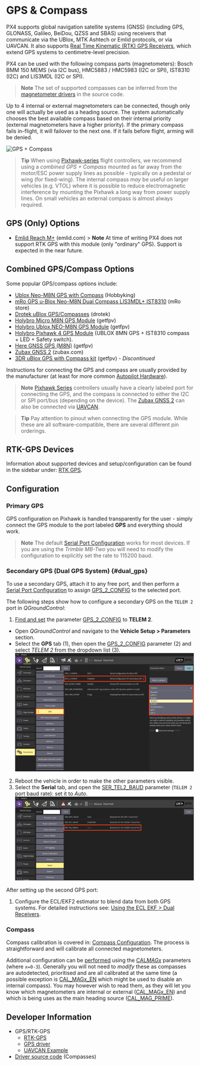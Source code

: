 # GPS & Compass

PX4 supports global navigation satellite systems (GNSS) (including GPS, GLONASS, Galileo, BeiDou, QZSS and SBAS) using receivers that communicate via the UBlox, MTK Ashtech or Emlid protocols, or via UAVCAN. It also supports [Real Time Kinematic (RTK) GPS Receivers](../gps_compass/rtk_gps.md), which extend GPS systems to centimetre-level precision.

PX4 can be used with the following compass parts (magnetometers): Bosch BMM 150 MEMS (via I2C bus), HMC5883 / HMC5983 (I2C or SPI), IST8310 (I2C) and LIS3MDL (I2C or SPI).

> **Note** The set of supported compasses can be inferred from the [magnetometer drivers](https://github.com/PX4/Firmware/tree/master/src/drivers/magnetometer) in the source code.

Up to 4 internal or external magnetometers can be connected, though only one will actually be used as a heading source. The system automatically chooses the best available compass based on their internal priority (external magnetometers have a higher priority). If the primary compass fails in-flight, it will failover to the next one. If it fails before flight, arming will be denied.

![GPS + Compass](../../images/gps_compass.jpg)

> **Tip** When using [Pixhawk-series](../flight_controller/pixhawk_series.md) flight controllers, we recommend using a *combined GPS + Compass* mounted as far away from the motor/ESC power supply lines as possible - typically on a pedestal or wing (for fixed-wing). The internal compass *may* be useful on larger vehicles (e.g. VTOL) where it is possible to reduce electromagnetic interference by mounting the Pixhawk a long way from power supply lines. On small vehicles an external compass is almost always required.

## GPS (Only) Options

- [Emlid Reach M+](https://emlid.com/reach/) (emlid.com) > **Note** At time of writing PX4 does not support RTK GPS with this module (only "ordinary" GPS). Support is expected in the near future.

## Combined GPS/Compass Options

Some popular GPS/compass options include:

- [Ublox Neo-M8N GPS with Compass](https://hobbyking.com/en_us/ublox-neo-m8n-gps-with-compass.html?gclid=Cj0KCQjwqM3VBRCwARIsAKcekb3ojv1ZhLz1-GuvCsUuGT8ZZuw8meMIV_I6pgUCj6DJRzHBY9OApekaAgI5EALw_wcB&gclsrc=aw.ds&___store=en_us) (Hobbyking)
- [mRo GPS u-Blox Neo-M8N Dual Compass LIS3MDL+ IST8310](https://store.mrobotics.io/ProductDetails.asp?ProductCode=mro-gps003-mr) (mRo store)
- [Drotek uBlox GPS/Compasses](https://drotek.com/shop/en/184-u-blox) (drotek)
- [Holybro Micro M8N GPS Module](https://www.getfpv.com/holybro-micro-m8n-gps-module.html) (getfpv)
- [Holybro Ublox NEO-M8N GPS Module](https://www.getfpv.com/holybro-ublox-neo-m8n-gps-module.html) (getfpv)
- [Holybro Pixhawk 4 GPS Module](https://shop.holybro.com/pixhawk-4-gps-module_p1094.html) (UBLOX 8MN GPS + IST8310 compass + LED + Safety switch).
- [Here GNSS GPS (M8N)](https://www.getfpv.com/here-gnss-gps-m8n.html) (getfpv) 
- [Zubax GNSS 2](https://zubax.com/products/gnss_2) (zubax.com)
- [3DR uBlox GPS with Compass kit](https://www.getfpv.com/3dr-ublox-gps-with-compass-kit.html) (getfpv) - *Discontinued*

Instructions for connecting the GPS and compass are usually provided by the manufacturer (at least for more common [Autopilot Hardware](../flight_controller/README.md)).

> **Note** [Pixhawk Series](../flight_controller/pixhawk_series.md) controllers usually have a clearly labeled port for connecting the GPS, and the compass is connected to either the I2C or SPI port/bus (depending on the device). The [Zubax GNSS 2](https://zubax.com/products/gnss_2) can also be connected via [UAVCAN](https://dev.px4.io/en/uavcan/).

<span></span>

> **Tip** Pay attention to pinout when connecting the GPS module. While these are all software-compatible, there are several different pin orderings.

## RTK-GPS Devices

Information about supported devices and setup/configuration can be found in the sidebar under: [RTK GPS](../gps_compass/rtk_gps.md).

## Configuration

### Primary GPS

GPS configuration on Pixhawk is handled transparently for the user - simply connect the GPS module to the port labeled **GPS** and everything should work.

> **Note** The default [Serial Port Configuration](../peripherals/serial_configuration.md#default_port_mapping) works for most devices. If you are using the *Trimble MB-Two* you will need to modify the configuration to explicitly set the rate to 115200 baud.

### Secondary GPS (Dual GPS System) {#dual_gps}

To use a secondary GPS, attach it to any free port, and then perform a [Serial Port Configuration](../peripherals/serial_configuration.md) to assign [GPS_2_CONFIG](../advanced_config/parameter_reference.md#GPS_2_CONFIG) to the selected port.

The following steps show how to configure a secondary GPS on the `TELEM 2` port in *QGroundControl*:

1. [Find and set](../advanced_config/parameters.md#finding-a-parameter) the parameter [GPS_2_CONFIG](../advanced_config/parameter_reference.md#GPS_2_CONFIG) to **TELEM 2**. 
  - Open *QGroundControl* and navigate to the **Vehicle Setup > Parameters** section.
  - Select the **GPS** tab (1), then open the [GPS_2_CONFIG](../advanced_config/parameter_reference.md#GPS_2_CONFIG) parameter (2) and select *TELEM 2* from the dropdown list (3). ![QGC Serial Example](../../assets/peripherals/qgc_serial_config_example.png)
2. Reboot the vehicle in order to make the other parameters visible.
3. Select the **Serial** tab, and open the [SER_TEL2_BAUD](../advanced_config/parameter_reference.md#SER_TEL2_BAUD) parameter (`TELEM 2` port baud rate): set it to *Auto*. ![QGC Serial Baudrate Example](../../assets/peripherals/qgc_serial_baudrate_example.png)

After setting up the second GPS port:

1. Configure the ECL/EKF2 estimator to blend data from both GPS systems. For detailed instructions see: [Using the ECL EKF > Dual Receivers](../advanced_config/tuning_the_ecl_ekf.md#dual-receivers).

### Compass

Compass calibration is covered in: [Compass Configuration](../config/compass.md). The process is straightforward and will calibrate all connected magnetometers.

Additional configuration can be [performed](../advanced_config/parameters.md) using the [CAL*MAGx*](../advanced_config/parameter_reference.md#CAL_MAG0_EN) parameters (where `x=0-3`). Generally you will not need to *modify* these as compasses are autodetected, prioritised and are all calibrated at the same time (a possible exception is [CAL\_MAGx\_EN](../advanced_config/parameter_reference.md#CAL_MAG0_EN) which might be used to disable an internal compass). You may however wish to read them, as they will let you know which magnetometers are internal or external ([CAL\_MAGx\_EN](../advanced_config/parameter_reference.md#CAL_MAG0_EN)) and which is being uses as the main heading source ([CAL_MAG_PRIME](../advanced_config/parameter_reference.md#CAL_MAG_PRIME)).

## Developer Information

- GPS/RTK-GPS 
  - [RTK-GPS](https://dev.px4.io/en/advanced/rtk_gps.html) 
  - [GPS driver](https://dev.px4.io/en/middleware/modules_driver.html#gps)
  - [UAVCAN Example](https://dev.px4.io/en/uavcan/)
- [Driver source code](https://github.com/PX4/Firmware/tree/master/src/drivers/magnetometer) (Compasses)